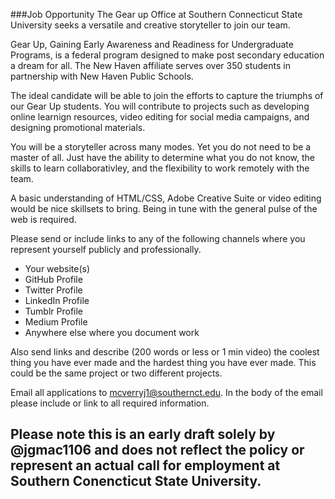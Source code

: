 ###Job Opportunity
The Gear up Office at Southern Connecticut State University seeks a versatile and creative storyteller to join our team.

Gear Up, Gaining Early Awareness and Readiness for Undergraduate Programs, is a federal program designed to make post secondary education a dream for all. The New Haven affiliate serves over 350 students in partnership with New Haven Public Schools.

The ideal candidate will be able to join the efforts to capture the triumphs of our Gear Up students. You will contribute to projects such as developing online learnign resources, video editing for social media campaigns, and designing promotional materials.

You will be a storyteller across many modes. Yet you do not need to be a master of all. Just have the ability to determine what you do not know, the skills to learn collaborativley, and the flexibility to work remotely with the team. 

A basic understanding of HTML/CSS, Adobe Creative Suite or video editing would be nice skillsets to bring. Being in tune with the general pulse of the web is required. 

Please send or include links to any of the following channels where you represent yourself publicly and professionally. 
* Your website(s)
* GitHub Profile
* Twitter Profile
* LinkedIn Profile
* Tumblr Profile
* Medium Profile
* Anywhere else where you document work

Also send links and describe (200 words or less or 1 min video) the coolest thing you have ever made and the hardest thing you have ever made. This could be the same project or two different projects.

Email all applications to mcverryj1@southernct.edu. In the body of the email please include or link to all required information.

## Please note this is an early draft solely by @jgmac1106 and does not reflect the policy or represent an actual call for employment at Southern Conencticut State University.
